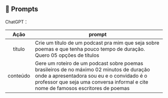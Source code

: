 ## 🧠 Prompts


ChatGPT：

|   Ação   | prompt                                                                                                                                                                                                                                                                         |
| :------: | ------------------------------------------------------------------------------------------------------------------------------------------------------------------------------------------------------------------------------------------------------------------------------ |
|  título  | Crie um título de um podcast pra mim que seja sobre poemas e que tenha pouco tempo de duração. Quero 05 opções de títulos|
| conteúdo | Gere um roteiro de um podcast sobre poemas brasileiros de no máximo 02 minutos de duração onde a apresentadora sou eu e o convidado é o professor que seja uma conversa informal e cite nome de famosos escritores de poemas |
